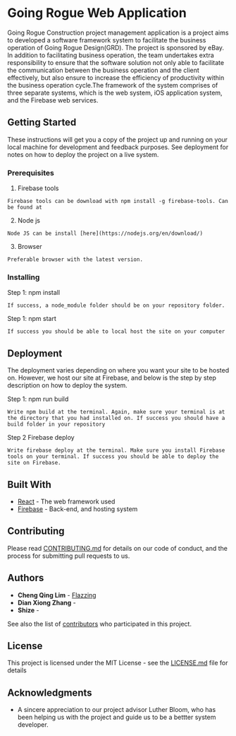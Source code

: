 # Going Rogue Web Application

Going Rogue Construction project management application is a project aims to developed a software framework system
to facilitate the business operation of Going Rogue Design(GRD). The project is sponsored by eBay. In addition to
facilitating business operation, the team undertakes extra responsibility to ensure that the software solution not only
able to facilitate the communication between the business operation and the client effectively, but also ensure to increase
the efficiency of productivity within the business operation cycle.The framework of the system comprises of three
separate systems, which is the web system, iOS application system, and the Firebase web services.

## Getting Started

These instructions will get you a copy of the project up and running on your local machine for development and feedback purposes. See deployment for notes on how to deploy the project on a live system.

### Prerequisites

1. Firebase tools 
```
Firebase tools can be download with npm install -g firebase-tools. Can be found at 
```

2. Node js 
```
Node JS can be install [here](https://nodejs.org/en/download/)
```

3. Browser 
```
Preferable browser with the latest version.
```

### Installing

Step 1: npm install 
```
If success, a node_module folder should be on your repository folder. 
```

Step 1: npm start 
```
If success you should be able to local host the site on your computer
```


## Deployment

The deployment varies depending on where you want your site to be hosted on. However, we host our site at Firebase, and below is the step by step description on how to deploy the system.

Step 1: npm run build 
```
Write npm build at the terminal. Again, make sure your terminal is at the directory that you had installed on. If success you should have a build folder in your repository
```

Step 2 Firebase deploy
```
Write firebase deploy at the terminal. Make sure you install Firebase tools on your terminal. If success you should be able to deploy the site on Firebase.
```

## Built With

* [React](https://reactjs.org/) - The web framework used
* [Firebase](https://firebase.google.com/docs/storage/web/start) - Back-end, and hosting system

## Contributing

Please read [CONTRIBUTING.md](https://gist.github.com/PurpleBooth/b24679402957c63ec426) for details on our code of conduct, and the process for submitting pull requests to us.


## Authors

* **Cheng Qing Lim**  - [Flazzing](https://github.com/flazzing)
* **Dian Xiong Zhang** - [](https://github.com/)
* **Shize**  - [](https://github.com/)


See also the list of [contributors](https://github.com/Flazzing/Rogue-Model-Firebase-WebApp/contributors) who participated in this project.

## License

This project is licensed under the MIT License - see the [LICENSE.md](https://github.com/Flazzing/Rogue-Model-Firebase-WebApp/blob/master/LICENSE) file for details

## Acknowledgments

* A sincere appreciation to our project advisor Luther Bloom, who has been helping us with the project and guide us to be a bettter system developer.

